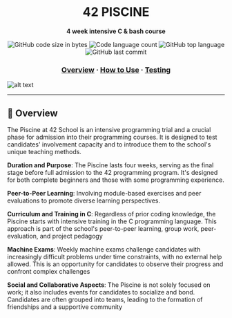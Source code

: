 <h1 align="center">
	42 PISCINE
</h1>

<p align="center">
	<b>4 week intensive C & bash course</b><br>
</p>

<p align="center">
	<img alt="GitHub code size in bytes" src="https://img.shields.io/github/languages/code-size/romanmikh/42?color=yellow" />
	<img alt="Code language count" src="https://img.shields.io/github/languages/count/romanmikh/42?color=yellow" />
	<img alt="GitHub top language" src="https://img.shields.io/github/languages/top/romanmikh/42?color=yellow" />
	<img alt="GitHub last commit" src="https://img.shields.io/github/last-commit/romanmikh/42?color=yellow" />
</p>

<h3 align="center">
	<a href="#Overview">Overview</a>
	<span> · </span>
	<a href="#How-to-Use">How to Use</a>
	<span> · </span>
	<a href="#Testing">Testing</a>
</h3>

![alt text](https://42london.com/wp-content/uploads/2022/09/42-London_Locations_2022.png)

---
<a name="Overview"></a>
## 🧭 Overview

The Piscine at 42 School is an intensive programming trial and a crucial phase for admission into their programming courses. It is designed to test candidates' involvement capacity and to introduce them to the school's unique teaching methods. 

**Duration and Purpose**: The Piscine lasts four weeks, serving as the final stage before full admission to the 42 programming program. It's designed for both complete beginners and those with some programming experience. 

**Peer-to-Peer Learning**: Involving module-based exercises and peer evaluations to promote diverse learning perspectives.

**Curriculum and Training in C**: Regardless of prior coding knowledge, the Piscine starts with intensive training in the C programming language. This approach is part of the school's peer-to-peer learning, group work, peer-evaluation, and project pedagogy

**Machine Exams**: Weekly machine exams challenge candidates with increasingly difficult problems under time constraints, with no external help allowed. This is an opportunity for candidates to observe their progress and confront complex challenges

**Social and Collaborative Aspects**: The Piscine is not solely focused on work; it also includes events for candidates to socialize and bond. Candidates are often grouped into teams, leading to the formation of friendships and a supportive community